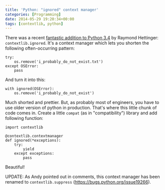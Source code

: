 ```yaml
---
title: 'Python: "ignored" context manager'
categories: [Programming]
date: 2014-05-29 19:20:34+00:00
tags: [contextlib, python]
---
```


There was a recent [fantastic addition to Python 3.4][1] by Raymond Hettinger:
`contextlib.ignored`. It's a context manager which lets you shorten the
following often-occurring pattern:

    try:
        os.remove('i_probably_do_not_exist.txt')
    except OSError:
        pass

And turn it into this:

    with ignored(OSError):
        os.remove('i_probably_do_not_exist')

Much shorted and prettier. But, as probably most of engineers, you have to use
older version of python in production. That's where this little chunk of code
comes in. Create a little `compat` (as in "compatibility") library and add
following function:

    import contextlib

    @contextlib.contextmanager
    def ignored(*exceptions):
        try:
            yield
        except exceptions:
            pass

Beautiful!

UPDATE: As Andy pointed out in comments, this context manager has been renamed
to `contextlib.suppress` (<https://bugs.python.org/issue19266>).

[1]: http://hg.python.org/cpython/rev/406b47c64480
